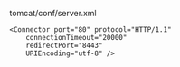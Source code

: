 tomcat/conf/server.xml 

```
<Connector port="80" protocol="HTTP/1.1"   
    connectionTimeout="20000"   
    redirectPort="8443"   
    URIEncoding="utf-8" />
```

